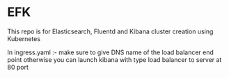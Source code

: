 # EFK
This repo is for Elasticsearch, Fluentd and Kibana cluster creation using Kubernetes

In ingress.yaml :- make sure to give DNS name of the load balancer end point otherwise you can launch kibana with type load balancer to server at 80 port

